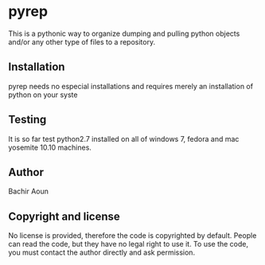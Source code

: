# pyrep
This is a pythonic way to organize dumping and pulling python objects and/or any other type of files to a repository.

## Installation
pyrep needs no especial installations and requires merely an installation of python on your syste

## Testing
It is so far test python2.7 installed on all of windows 7, fedora and mac yosemite 10.10 machines.

## Author
Bachir Aoun

## Copyright and license
No license is provided, therefore the code is copyrighted by default. 
People can read the code, but they have no legal right to use it. To use the code, 
you must contact the author directly and ask permission.
